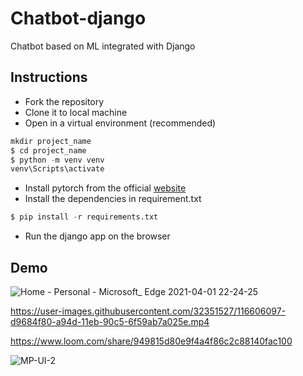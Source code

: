# Chatbot-django
Chatbot based on ML integrated with Django

## Instructions
- Fork the repository
- Clone it to local machine
- Open in a virtual environment (recommended)
```python
mkdir project_name
$ cd project_name
$ python -m venv venv
venv\Scripts\activate
```
- Install pytorch from the official [website](https://pytorch.org/get-started/locally/)
- Install the dependencies in requirement.txt
```python
$ pip install -r requirements.txt
```
- Run the django app on the browser
## Demo
![Home - Personal - Microsoft_ Edge 2021-04-01 22-24-25](https://user-images.githubusercontent.com/32351527/114032968-7b8a9f80-989a-11eb-9360-516ad0c5aba1.gif)

https://user-images.githubusercontent.com/32351527/116606097-d9684f80-a94d-11eb-90c5-6f59ab7a025e.mp4

https://www.loom.com/share/949815d80e9f4a4f86c2c88140fac100

![MP-UI-2](https://user-images.githubusercontent.com/32351527/125819794-e90a1cf4-94f1-4da4-a64b-1d0c163a421c.png)
